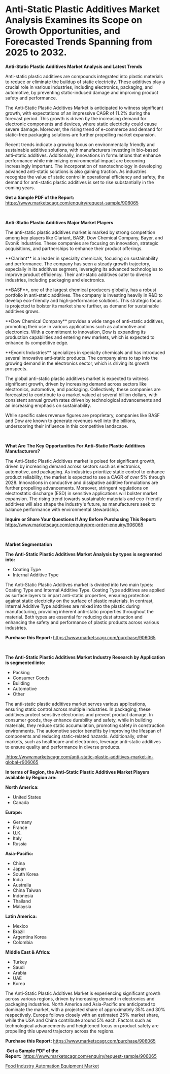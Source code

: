 <p><h1>Anti-Static Plastic Additives Market Analysis Examines its Scope on Growth Opportunities, and Forecasted Trends Spanning from 2025 to 2032.</h1></p><p><strong>Anti-Static Plastic Additives Market Analysis and Latest Trends</strong></p>
<p><p>Anti-static plastic additives are compounds integrated into plastic materials to reduce or eliminate the buildup of static electricity. These additives play a crucial role in various industries, including electronics, packaging, and automotive, by preventing static-induced damage and improving product safety and performance.</p><p>The Anti-Static Plastic Additives Market is anticipated to witness significant growth, with expectations of an impressive CAGR of 11.2% during the forecast period. This growth is driven by the increasing demand for electronic components and devices, where static electricity could cause severe damage. Moreover, the rising trend of e-commerce and demand for static-free packaging solutions are further propelling market expansion.</p><p>Recent trends indicate a growing focus on environmentally friendly and sustainable additive solutions, with manufacturers investing in bio-based anti-static additives. Additionally, innovations in formulations that enhance performance while minimizing environmental impact are becoming increasingly important. The incorporation of nanotechnology in developing advanced anti-static solutions is also gaining traction. As industries recognize the value of static control in operational efficiency and safety, the demand for anti-static plastic additives is set to rise substantially in the coming years.</p></p>
<p><strong>Get a Sample PDF of the Report:&nbsp;</strong> <a href="https://www.marketscagr.com/enquiry/request-sample/906065?utm_campaign=3271&utm_medium=2&utm_source=Github&utm_content=ia&utm_term=21032025&utm_id=anti-static-plastic-additives">https://www.marketscagr.com/enquiry/request-sample/906065</a></p>
<p>&nbsp;</p>
<p><strong>Anti-Static Plastic Additives Major Market Players</strong></p>
<p><p>The anti-static plastic additives market is marked by strong competition among key players like Clariant, BASF, Dow Chemical Company, Bayer, and Evonik Industries. These companies are focusing on innovation, strategic acquisitions, and partnerships to enhance their product offerings.</p><p>**Clariant** is a leader in specialty chemicals, focusing on sustainability and performance. The company has seen a steady growth trajectory, especially in its additives segment, leveraging its advanced technologies to improve product efficiency. Their anti-static additives cater to diverse industries, including packaging and electronics.</p><p>**BASF**, one of the largest chemical producers globally, has a robust portfolio in anti-static additives. The company is investing heavily in R&D to develop eco-friendly and high-performance solutions. This strategic focus is projected to bolster its market share further, as demand for sustainable additives grows.</p><p>**Dow Chemical Company** provides a wide range of anti-static additives, promoting their use in various applications such as automotive and electronics. With a commitment to innovation, Dow is expanding its production capabilities and entering new markets, which is expected to enhance its competitive edge.</p><p>**Evonik Industries** specializes in specialty chemicals and has introduced several innovative anti-static products. The company aims to tap into the growing demand in the electronics sector, which is driving its growth prospects.</p><p>The global anti-static plastic additives market is expected to witness significant growth, driven by increasing demand across sectors like electronics, automotive, and packaging. Collectively, these companies are forecasted to contribute to a market valued at several billion dollars, with consistent annual growth rates driven by technological advancements and an increasing emphasis on sustainability. </p><p>While specific sales revenue figures are proprietary, companies like BASF and Dow are known to generate revenues well into the billions, underscoring their influence in this competitive landscape.</p></p>
<p>&nbsp;</p>
<p><strong>What Are The Key Opportunities For Anti-Static Plastic Additives Manufacturers?</strong></p>
<p><p>The Anti-Static Plastic Additives market is poised for significant growth, driven by increasing demand across sectors such as electronics, automotive, and packaging. As industries prioritize static control to enhance product reliability, the market is expected to see a CAGR of over 5% through 2028. Innovations in conductive and dissipative additive formulations are further propelling advancements. Moreover, stringent regulations on electrostatic discharge (ESD) in sensitive applications will bolster market expansion. The rising trend towards sustainable materials and eco-friendly additives will also shape the industry's future, as manufacturers seek to balance performance with environmental stewardship.</p></p>
<p><strong>Inquire or Share Your Questions If Any Before Purchasing This Report:</strong> <a href="https://www.marketscagr.com/enquiry/pre-order-enquiry/906065?utm_campaign=3271&utm_medium=2&utm_source=Github&utm_content=ia&utm_term=21032025&utm_id=anti-static-plastic-additives">https://www.marketscagr.com/enquiry/pre-order-enquiry/906065</a></p>
<p>&nbsp;</p>
<p><strong>Market Segmentation</strong></p>
<p><strong>The Anti-Static Plastic Additives Market Analysis by types is segmented into:</strong></p>
<p><ul><li>Coating Type</li><li>Internal Additive Type</li></ul></p>
<p><p>The Anti-Static Plastic Additives market is divided into two main types: Coating Type and Internal Additive Type. Coating Type additives are applied as surface layers to impart anti-static properties, ensuring protection against static electricity on the surface of plastic materials. In contrast, Internal Additive Type additives are mixed into the plastic during manufacturing, providing inherent anti-static properties throughout the material. Both types are essential for reducing dust attraction and enhancing the safety and performance of plastic products across various industries.</p></p>
<p><strong>Purchase this Report:&nbsp;</strong><a href="https://www.marketscagr.com/purchase/906065?utm_campaign=3271&utm_medium=2&utm_source=Github&utm_content=ia&utm_term=21032025&utm_id=anti-static-plastic-additives">https://www.marketscagr.com/purchase/906065</a></p>
<p>&nbsp;</p>
<p><strong>The Anti-Static Plastic Additives Market Industry Research by Application is segmented into:</strong></p>
<p><ul><li>Packing</li><li>Consumer Goods</li><li>Building</li><li>Automotive</li><li>Other</li></ul></p>
<p><p>The anti-static plastic additives market serves various applications, ensuring static control across multiple industries. In packaging, these additives protect sensitive electronics and prevent product damage. In consumer goods, they enhance durability and safety, while in building materials, they reduce static accumulation, promoting safety in construction environments. The automotive sector benefits by improving the lifespan of components and reducing static-related hazards. Additionally, other markets, such as healthcare and electronics, leverage anti-static additives to ensure quality and performance in diverse products.</p></p>
<p><a href="https://www.marketscagr.com/anti-static-plastic-additives-market-in-global-r906065?utm_campaign=3271&utm_medium=2&utm_source=Github&utm_content=ia&utm_term=21032025&utm_id=anti-static-plastic-additives">&nbsp;https://www.marketscagr.com/anti-static-plastic-additives-market-in-global-r906065</a></p>
<p><strong>In terms of Region, the Anti-Static Plastic Additives Market Players available by Region are:</strong></p>
<p>
    <p> <strong> North America: </strong>
        <ul>
            <li>United States</li>
            <li>Canada</li>
        </ul>
        </p> 
    <p> <strong> Europe: </strong>
        <ul>
            <li>Germany</li>
            <li>France</li>
            <li>U.K.</li>
            <li>Italy</li>
            <li>Russia</li>
        </ul>
        </p> 
    <p> <strong> Asia-Pacific: </strong>
        <ul>
            <li>China</li>
            <li>Japan</li>
            <li>South Korea</li>
            <li>India</li>
            <li>Australia</li>
            <li>China Taiwan</li>
            <li>Indonesia</li>
            <li>Thailand</li>
            <li>Malaysia</li>
        </ul>
        </p> 
    <p> <strong> Latin America: </strong>
        <ul>
            <li>Mexico</li>
            <li>Brazil</li>
            <li>Argentina Korea</li>
            <li>Colombia</li>
        </ul>
        </p> 
    <p> <strong> Middle East & Africa: </strong>
        <ul>
            <li>Turkey</li>
            <li>Saudi</li>
            <li>Arabia</li>
            <li>UAE</li>
            <li>Korea</li>
        </ul>
    </p>
    </p>
<p><p>The Anti-Static Plastic Additives Market is experiencing significant growth across various regions, driven by increasing demand in electronics and packaging industries. North America and Asia-Pacific are anticipated to dominate the market, with a projected share of approximately 35% and 30% respectively. Europe follows closely with an estimated 25% market share, while the USA and China contribute around 5% each. Factors such as technological advancements and heightened focus on product safety are propelling this upward trajectory across the regions.</p></p>
<p><strong>Purchase this Report: </strong><a href="https://www.marketscagr.com/purchase/906065?utm_campaign=3271&utm_medium=2&utm_source=Github&utm_content=ia&utm_term=21032025&utm_id=anti-static-plastic-additives">https://www.marketscagr.com/purchase/906065</a></p>
<p>&nbsp;<strong>Get a Sample PDF of the Report:&nbsp;&nbsp;</strong><a href="https://www.marketscagr.com/enquiry/request-sample/906065?utm_campaign=3271&utm_medium=2&utm_source=Github&utm_content=ia&utm_term=21032025&utm_id=anti-static-plastic-additives">https://www.marketscagr.com/enquiry/request-sample/906065</a></p>
<p><strong></strong></p>
<p><p><a href="https://github.com/shamstirroc7/Market-Research-Report-List-1/blob/main/food-industry-automation-equipment-market.md?utm_campaign=3271&utm_medium=2&utm_source=Github&utm_content=ia&utm_term=21032025&utm_id=anti-static-plastic-additives">Food Industry Automation Equipment Market</a></p></p>